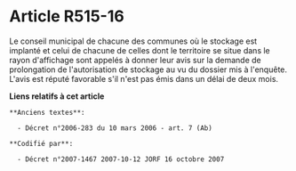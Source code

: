 # Article R515-16

Le conseil municipal de chacune des communes où le stockage est implanté et celui de chacune de celles dont le territoire se
situe dans le rayon d'affichage sont appelés à donner leur avis sur la demande de prolongation de l'autorisation de stockage
au vu du dossier mis à l'enquête. L'avis est réputé favorable s'il n'est pas émis dans un délai de deux mois.

**Liens relatifs à cet article**

	**Anciens textes**:

	  - Décret n°2006-283 du 10 mars 2006 - art. 7 (Ab)

	**Codifié par**:

	  - Décret n°2007-1467 2007-10-12 JORF 16 octobre 2007

